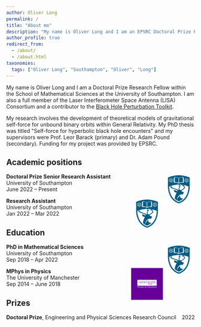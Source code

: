 ```yaml
---
author: Oliver Long
permalink: /
title: "About me"
description: "My name is Oliver Long and I am an EPSRC Doctoral Prize Research Fellow within the School of Mathematical Sciences at the University of Southampton."
author_profile: true
redirect_from: 
  - /about/
  - /about.html
taxonomies:
  tags: ["Oliver Long", "Southampton", "Oliver", "Long"]
---
```


My name is Oliver Long and I am a Doctoral Prize Research Fellow within the School of Mathematical Sciences at the University of Southampton. I am also a full member of the Laser Interferometer Space Antenna (LISA) Consortium and a contributor to the [Black Hole Perturbation Toolkit](https://bhptoolkit.org/).

My research involves the development of theoretical models of gravitational self-force for unbound binary orbits within General Relativity. My PhD thesis was titled "Self-force for hyperbolic black hole encounters" and my supervisors were Prof. Leor Barack (primary) and Dr. Adam Pound (secondary). Funding for my project was provided by EPSRC.

Academic positions
-----

<div>
  <img style="float:right" width="85" height="85" src="/images/soton.png"> 
  <div style="float:left">
    <b>Doctoral Prize Senior Research Assistant</b> <br>
    University of Southampton<br>
    June 2022 – Present
  </div>
</div>

<br> <br> <br>

<div>
  <img style="float:right" width="85" height="85" src="/images/soton.png"> 
  <div style="float:left">
    <b>Research Assistant</b> <br>
    University of Southampton <br>
    Jan 2022 – Mar 2022
  </div>
</div>

<br> <br> <br>

Education
-----

<div>
  <img style="float:right" width="85" height="85" src="/images/soton.png"> 
  <div style="float:left">
    <b>PhD in Mathematical Sciences</b> <br>
    University of Southampton<br>
    Sep 2018 – Apr 2022
  </div>
</div>

<br> <br> <br>

<div>
  <img style="float:right" width="85" height="85" src="/images/manc.png"> 
  <div style="float:left">
    <b>MPhys in Physics</b> <br>
    The University of Manchester <br>
    Sep 2014 – June 2018
  </div>
</div>

<br> <br> <br>

Prizes
-----

<p style="text-align:left;">
    <b>Doctoral Prize</b>, Engineering and Physical Sciences Research Council
    <span style="float:right;">
        2022
    </span>
</p>